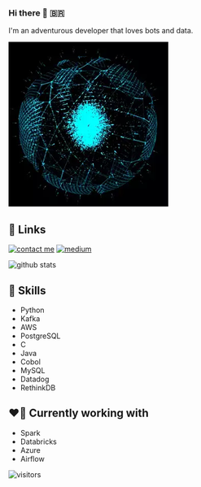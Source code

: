 
### Hi there 👋 :brazil:
I'm an adventurous developer that loves bots and data.

![](djif.gif)

  
## 🔗 Links


[![contact me](https://img.shields.io/badge/Tutanota-840010?style=for-the-badge&logo=Tutanota&logoColor=white)](mailto:minhadona@tutanota.de?subject=GitHub)
[![medium](https://img.shields.io/badge/Medium-12100E?style=for-the-badge&logo=medium&logoColor=white)](https://minhadona.medium.com/) 
  
![github stats](https://github-readme-stats.vercel.app/api?username=minhadona&show_icons=true&theme=merko)



## :robot: Skills
+ Python
+ Kafka
+ AWS
+ PostgreSQL
+ C
+ Java
+ Cobol
+ MySQL
+ Datadog
+ RethinkDB



## :heart_on_fire: Currently working with
+ Spark
+ Databricks
+ Azure
+ Airflow

![visitors](https://visitor-badge.laobi.icu/badge?page_id=minhadona)
